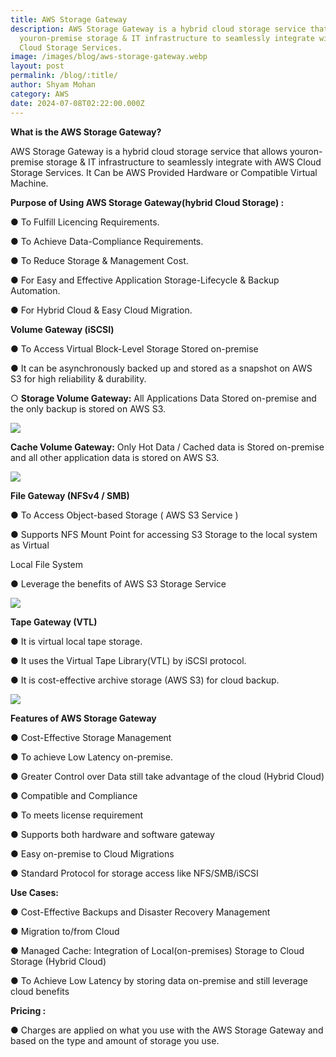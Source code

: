 ```yaml
---
title: AWS Storage Gateway
description: AWS Storage Gateway is a hybrid cloud storage service that allows
  youron-premise storage & IT infrastructure to seamlessly integrate with AWS
  Cloud Storage Services.
image: /images/blog/aws-storage-gateway.webp
layout: post
permalink: /blog/:title/
author: Shyam Mohan
category: AWS
date: 2024-07-08T02:22:00.000Z
---
```


**What is the AWS Storage Gateway?**

AWS Storage Gateway is a hybrid cloud storage service that allows youron-premise storage & IT infrastructure to seamlessly integrate with AWS Cloud Storage Services. It Can be AWS Provided Hardware or Compatible Virtual Machine.

**Purpose of Using AWS Storage Gateway(hybrid Cloud Storage) :**

● To Fulfill Licencing Requirements.

● To Achieve Data-Compliance Requirements.

● To Reduce Storage & Management Cost.

● For Easy and Effective Application Storage-Lifecycle & Backup Automation.

● For Hybrid Cloud & Easy Cloud Migration.

**Volume Gateway (iSCSI)**

● To Access Virtual Block-Level Storage Stored on-premise

● It can be asynchronously backed up and stored as a snapshot on AWS S3 for high reliability & durability.

○ **Storage Volume Gateway:** All Applications Data Stored on-premise and the only backup is stored on AWS S3.

  
  

![](https://lh7-us.googleusercontent.com/docsz/AD_4nXeVaxWJuRYocJJWDdR0JI9mz9CQ5mGXbrZM3gOJFLz4VQaz2kw7LghjUW0cIY8KxiK7j0qFNN48pP5X6vrRWJ8B1jrSxZnejyhjRc7DYR5TYFOGABBv-Tsp3GQhsGWLG3hTlEZcIH_xUX-Vuv7gzMzi7Yo?key=DolJBsYn1X8zMHIyAnLicQ)

**Cache Volume Gateway:** Only Hot Data / Cached data is Stored on-premise and all other application data is stored on AWS S3.

  

![](https://lh7-us.googleusercontent.com/docsz/AD_4nXcOLurys6_tEud2OxBkU9IJMqofeKaw_rBZUf7Ua2i7ZVs_sWVZX6btZnofNczmD3OJuwLI1hKoM-l0hqqZQYLC8_-CxGHR3skfY8JGfxWEWtj2oDp4TwYSV9GZWaOy78msvW9qenSnA8R3BFb6NNitrTJX?key=DolJBsYn1X8zMHIyAnLicQ)

**File Gateway (NFSv4 / SMB)**

● To Access Object-based Storage ( AWS S3 Service )

● Supports NFS Mount Point for accessing S3 Storage to the local system as Virtual

Local File System

● Leverage the benefits of AWS S3 Storage Service

  
  

![](https://lh7-us.googleusercontent.com/docsz/AD_4nXfOyTz29tHmtCpSxLJs2xbdDh1mj0DXB58wYB9NCAxg_yw3ShTjOI-To0uww81anoTU7wNV3d3yMTCWLzyhEDa1Qd7MxZVHZRkSTIOM6MfmBE_JrJle8DjgkrE6WGlMDWQq139VPxop1XHYOT1co6KD6x60?key=DolJBsYn1X8zMHIyAnLicQ)

**Tape Gateway (VTL)**

● It is virtual local tape storage.

● It uses the Virtual Tape Library(VTL) by iSCSI protocol.

● It is cost-effective archive storage (AWS S3) for cloud backup.

  

![](https://lh7-us.googleusercontent.com/docsz/AD_4nXf8wQhOcQ4HNOzjZa_V-oCFq-qSHVhTtzIoL50-fRyolPbb1DEdLL8pAMHSJd8QbS0ICAG3TcSp-THsepMxlr7P5WxNJTOOWy_PEYEu-oQ-Ceta1gw0zkE4GnUu43tSp8r9uwaXlr77AmeR_SsBToZSRFlN?key=DolJBsYn1X8zMHIyAnLicQ)

**Features of AWS Storage Gateway**

● Cost-Effective Storage Management

● To achieve Low Latency on-premise.

● Greater Control over Data still take advantage of the cloud (Hybrid Cloud)

● Compatible and Compliance

● To meets license requirement

● Supports both hardware and software gateway

● Easy on-premise to Cloud Migrations

● Standard Protocol for storage access like NFS/SMB/iSCSI  

**Use Cases:**

● Cost-Effective Backups and Disaster Recovery Management

● Migration to/from Cloud

● Managed Cache: Integration of Local(on-premises) Storage to Cloud Storage (Hybrid Cloud)

● To Achieve Low Latency by storing data on-premise and still leverage cloud benefits

**Pricing :**

● Charges are applied on what you use with the AWS Storage Gateway and based on the type and amount of storage you use.
